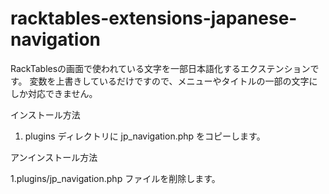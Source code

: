 # racktables-extensions-japanese-navigation

RackTablesの画面で使われている文字を一部日本語化するエクステンションです。
変数を上書きしているだけですので、メニューやタイトルの一部の文字にしか対応できません。

インストール方法

1. plugins ディレクトリに jp_navigation.php をコピーします。

アンインストール方法

1.plugins/jp_navigation.php ファイルを削除します。
